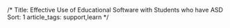 /*
Title: Effective Use of Educational Software with Students who have ASD
Sort: 1
article_tags: support,learn
*/
